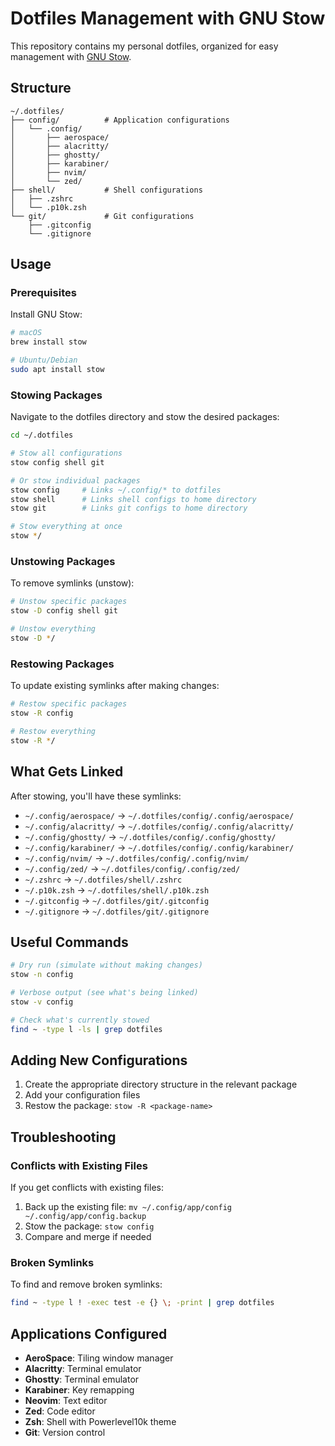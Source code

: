 # Dotfiles Management with GNU Stow

This repository contains my personal dotfiles, organized for easy management with [GNU Stow](https://www.gnu.org/software/stow/).

## Structure

```
~/.dotfiles/
├── config/          # Application configurations
│   └── .config/
│       ├── aerospace/
│       ├── alacritty/
│       ├── ghostty/
│       ├── karabiner/
│       ├── nvim/
│       └── zed/
├── shell/           # Shell configurations
│   ├── .zshrc
│   └── .p10k.zsh
└── git/             # Git configurations
    ├── .gitconfig
    └── .gitignore
```

## Usage

### Prerequisites

Install GNU Stow:
```bash
# macOS
brew install stow

# Ubuntu/Debian
sudo apt install stow
```

### Stowing Packages

Navigate to the dotfiles directory and stow the desired packages:

```bash
cd ~/.dotfiles

# Stow all configurations
stow config shell git

# Or stow individual packages
stow config     # Links ~/.config/* to dotfiles
stow shell      # Links shell configs to home directory
stow git        # Links git configs to home directory

# Stow everything at once
stow */
```

### Unstowing Packages

To remove symlinks (unstow):

```bash
# Unstow specific packages
stow -D config shell git

# Unstow everything
stow -D */
```

### Restowing Packages

To update existing symlinks after making changes:

```bash
# Restow specific packages
stow -R config

# Restow everything
stow -R */
```

## What Gets Linked

After stowing, you'll have these symlinks:

- `~/.config/aerospace/` → `~/.dotfiles/config/.config/aerospace/`
- `~/.config/alacritty/` → `~/.dotfiles/config/.config/alacritty/`
- `~/.config/ghostty/` → `~/.dotfiles/config/.config/ghostty/`
- `~/.config/karabiner/` → `~/.dotfiles/config/.config/karabiner/`
- `~/.config/nvim/` → `~/.dotfiles/config/.config/nvim/`
- `~/.config/zed/` → `~/.dotfiles/config/.config/zed/`
- `~/.zshrc` → `~/.dotfiles/shell/.zshrc`
- `~/.p10k.zsh` → `~/.dotfiles/shell/.p10k.zsh`
- `~/.gitconfig` → `~/.dotfiles/git/.gitconfig`
- `~/.gitignore` → `~/.dotfiles/git/.gitignore`

## Useful Commands

```bash
# Dry run (simulate without making changes)
stow -n config

# Verbose output (see what's being linked)
stow -v config

# Check what's currently stowed
find ~ -type l -ls | grep dotfiles
```

## Adding New Configurations

1. Create the appropriate directory structure in the relevant package
2. Add your configuration files
3. Restow the package: `stow -R <package-name>`

## Troubleshooting

### Conflicts with Existing Files

If you get conflicts with existing files:

1. Back up the existing file: `mv ~/.config/app/config ~/.config/app/config.backup`
2. Stow the package: `stow config`
3. Compare and merge if needed

### Broken Symlinks

To find and remove broken symlinks:

```bash
find ~ -type l ! -exec test -e {} \; -print | grep dotfiles
```

## Applications Configured

- **AeroSpace**: Tiling window manager
- **Alacritty**: Terminal emulator
- **Ghostty**: Terminal emulator
- **Karabiner**: Key remapping
- **Neovim**: Text editor
- **Zed**: Code editor
- **Zsh**: Shell with Powerlevel10k theme
- **Git**: Version control
